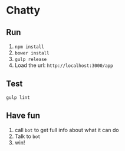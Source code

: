 # Chatty

## Run
1. `npm install`
2. `bower install`
3. `gulp release`
4. Load the url: `http://localhost:3000/app`


## Test
`gulp lint`

## Have fun
1. call `bot` to get full info about what it can do
2. Talk to `bot`
3. win!


